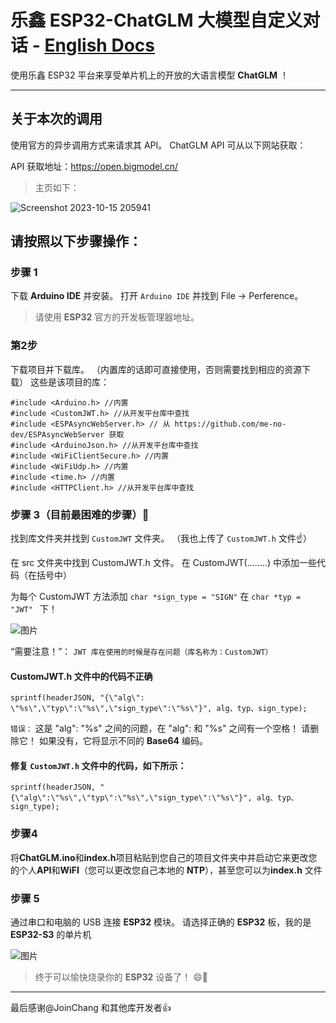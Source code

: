 # 乐鑫 ESP32-ChatGLM 大模型自定义对话 - [English Docs](https://github.com/blueokanna/ESP32-ChatGLM/blob/main/README.md)
使用乐鑫 ESP32 平台来享受单片机上的开放的大语言模型 **ChatGLM** ！

----

## 关于本次的调用
使用官方的异步调用方式来请求其 API。 ChatGLM API 可从以下网站获取：

API 获取地址：https://open.bigmodel.cn/ 

> 主页如下：

![Screenshot 2023-10-15 205941](https://github.com/blueokanna/ESP32-ChatGLM/assets/56761243/b5614ed3-b4e9-43e3-ac01-77c2747f9774)


## 请按照以下步骤操作：

### 步骤 1
下载 **Arduino IDE** 并安装。 打开 `Arduino IDE` 并找到 File -> Perference。
> 请使用 **ESP32** 官方的开发板管理器地址。

### 第2步
下载项目并下载库。 （内置库的话即可直接使用，否则需要找到相应的资源下载）
这些是该项目的库：
````
#include <Arduino.h> //内置
#include <CustomJWT.h> //从开发平台库中查找
#include <ESPAsyncWebServer.h> // 从 https://github.com/me-no-dev/ESPAsyncWebServer 获取
#include <ArduinoJson.h> //从开发平台库中查找
#include <WiFiClientSecure.h> //内置
#include <WiFiUdp.h> //内置
#include <time.h> //内置
#include <HTTPClient.h> //从开发平台库中查找
````
### 步骤 3（目前最困难的步骤）🤨
找到库文件夹并找到 `CustomJWT` 文件夹。 （我也上传了 `CustomJWT.h` 文件☝️）

在 src 文件夹中找到 CustomJWT.h 文件。 在 CustomJWT(........) 中添加一些代码（在括号中）

为每个 CustomJWT 方法添加 `char *sign_type = "SIGN"` 在 `char *typ = "JWT" ` 下！

![图片](https://user-images.githubusercontent.com/56761243/268493130-475f39f9-f6c4-4721-b6d5-c566be82e2c8.png)

“需要注意！”： `JWT 库在使用的时候是存在问题（库名称为：CustomJWT）`

#### CustomJWT.h 文件中的代码不正确
```
sprintf(headerJSON, "{\"alg\": \"%s\",\"typ\":\"%s\",\"sign_type\":\"%s\"}", alg、typ、sign_type);
```

`错误：` 这是 \"alg\": \"%s\" 之间的问题，在 \"alg\": 和 \"%s\" 之间有一个空格！ 请删除它！ 如果没有，它将显示不同的 **Base64** 编码。

#### 修复 `CustomJWT.h` 文件中的代码，如下所示：
```
sprintf(headerJSON, "{\"alg\":\"%s\",\"typ\":\"%s\",\"sign_type\":\"%s\"}", alg、typ、sign_type);
```

### 步骤4
将**ChatGLM.ino**和**index.h**项目粘贴到您自己的项目文件夹中并启动它来更改您的个人**API**和**WiFI**（您可以更改您自己本地的 **NTP**），甚至您可以为**index.h** 文件

### 步骤 5
通过串口和电脑的 USB 连接 **ESP32** 模块。 请选择正确的 **ESP32** 板，我的是 **ESP32-S3** 的单片机

![图片](https://user-images.githubusercontent.com/56761243/268492784-49fc02d8-060d-4898-9d80-15b4fe50ea07.png)

> 终于可以愉快烧录你的 **ESP32** 设备了！ 😄🥇

----

最后感谢@JoinChang 和其他库开发者👍
